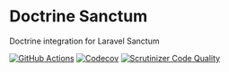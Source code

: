 Doctrine Sanctum 
====
Doctrine integration for Laravel Sanctum

[![GitHub Actions](https://github.com/kilip/doctrine-sanctum/workflows/CI/badge.svg?branch=master)](https://github.com/kilip/doctrine-sanctum/actions?query=workflow%3ACI+branch%3Amaster)
[![Codecov](https://codecov.io/gh/kilip/doctrine-sanctum/branch/master/graph/badge.svg)](https://codecov.io/gh/kilip/doctrine-sanctum/branch/master)
[![Scrutinizer Code Quality](https://scrutinizer-ci.com/g/kilip/doctrine-sanctum/badges/quality-score.png?b=master)](https://scrutinizer-ci.com/g/kilip/doctrine-sanctum/?branch=master)
